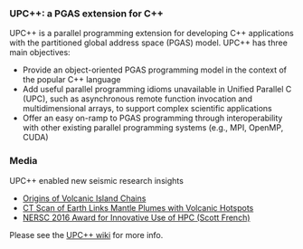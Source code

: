 ### UPC\+\+: a PGAS extension for C\+\+ ###

UPC++ is a parallel programming extension for developing C++ applications with the partitioned global address space (PGAS) model.  UPC++ has three main objectives: 

* Provide an object-oriented PGAS programming model in the context of the popular C++ language
* Add useful parallel programming idioms unavailable in Unified Parallel C (UPC), such as asynchronous remote function invocation and multidimensional arrays, to support complex scientific applications
* Offer an easy on-ramp to PGAS programming through interoperability with other existing parallel programming systems (e.g., MPI, OpenMP, CUDA)

### Media ###

UPC++ enabled new seismic research insights

* [Origins of Volcanic Island Chains](https://youtu.be/tCphzt8iaWc)
* [CT Scan of Earth Links Mantle Plumes with Volcanic Hotspots](http://cs.lbl.gov/news-media/news/2015/ct-scan-of-earth-links-mantle-plumes-with-volcanic-hotspots/)
* [NERSC 2016 Award for Innovative Use of HPC (Scott French)](http://www.nersc.gov/news-publications/nersc-news/nersc-center-news/2015/nersc-announces-4th-annual-hpc-achievement-award-winners/)

Please see the [UPC++ wiki](https://bitbucket.org/upcxx/upcxx/wiki) for more info.